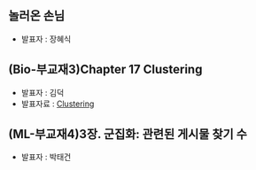 ## 놀러온 손님
- 발표자 : 장혜식



## (Bio-부교재3)Chapter 17 Clustering
- 발표자 : 김덕
- 발표자료 : [Clustering](http://nbviewer.ipython.org/github/biopy/biopy.github.io/blob/master/notebook/Part3/Week78/clutering.ipynb)

## (ML-부교재4)3장. 군집화: 관련된 게시물 찾기 수
- 발표자 : 박태건
